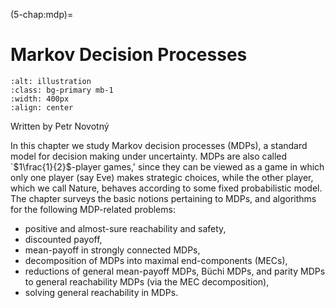 (5-chap:mdp)=
# Markov Decision Processes

```{image} ./../Illustrations/5.jpg
:alt: illustration
:class: bg-primary mb-1
:width: 400px
:align: center
```


Written by Petr Novotn&yacute;



In this chapter we study Markov decision processes (MDPs), a standard model for decision making under uncertainty. MDPs are also called `$1\frac{1}{2}$-player games,' since they can be viewed as a game in which only one player (say Eve) makes strategic choices, while the other player, which we call Nature, behaves according to some fixed probabilistic model. The chapter surveys the basic notions pertaining to MDPs, and algorithms for the following MDP-related problems:

*  positive and almost-sure reachability and safety,
*  discounted payoff,
*  mean-payoff in strongly connected MDPs,
*  decomposition of MDPs into maximal end-components (MECs),
*  reductions of general mean-payoff MDPs, B&uuml;chi MDPs, and parity MDPs to general reachability MDPs (via the MEC decomposition),
*  solving general reachability in MDPs.


















